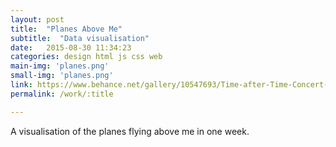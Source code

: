 ```yaml
---
layout: post
title:  "Planes Above Me"
subtitle:  "Data visualisation"
date:   2015-08-30 11:34:23
categories: design html js css web
main-img: 'planes.png'
small-img: 'planes.png'
link: https://www.behance.net/gallery/10547693/Time-after-Time-Concert-Poster-projection-design
permalink: /work/:title

---
```

A visualisation of the planes flying above me in one week.
